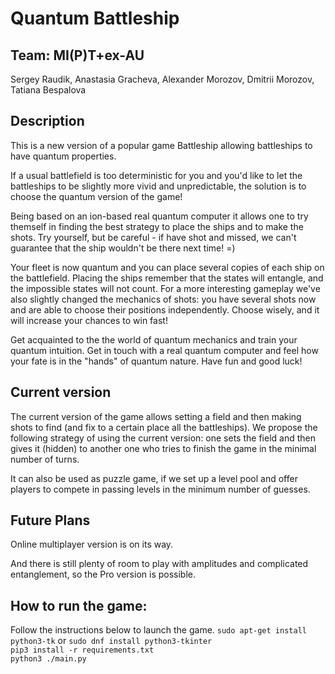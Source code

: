 # Quantum Battleship

## Team: MI(P)T+ex-AU
Sergey Raudik, Anastasia Gracheva, Alexander Morozov, Dmitrii Morozov, Tatiana Bespalova

## Description

This is a new version of a popular game Battleship allowing battleships to have quantum properties.

If a usual battlefield is too deterministic for you and you'd like to let the battleships to be slightly more vivid and unpredictable, the solution is to choose the quantum version of the game! 

Being based on an ion-based real quantum computer it allows one to try themself in finding the best strategy to place the ships and to make the shots. Try yourself, but be careful - if have shot and missed, we can't guarantee that the ship wouldn't be there next time! =)

Your fleet is now quantum and you can place several copies of each ship on the battlefield. Placing the ships remember that the states will entangle, and the impossible states will not count. 
For a more interesting gameplay we've also slightly changed the mechanics of shots: you have several shots now and are able to choose their positions independently. Choose wisely, and it will increase your chances to win fast!

Get acquainted to the the world of quantum mechanics and train your quantum intuition. Get in touch with a real quantum computer and feel how your fate is in the "hands" of quantum nature. Have fun and good luck!

## Current version

The current version of the game allows setting a field and then making shots to find (and fix to a certain place all the battleships).
We propose the following strategy of using the current version: one sets the field and then gives it (hidden) to another one who tries to finish the game in the minimal number of turns.

It can also be used as puzzle game, if we set up a level pool and offer players to compete in passing levels in the minimum number of guesses.

## Future Plans
Online multiplayer version is on its way. 

And there is still plenty of room to play with amplitudes and complicated entanglement, so the Pro version is possible. 



## How to run the game:

Follow the instructions below to launch the game.
`sudo apt-get install python3-tk` or `sudo dnf install python3-tkinter`  
`pip3 install -r requirements.txt`  
`python3 ./main.py`


